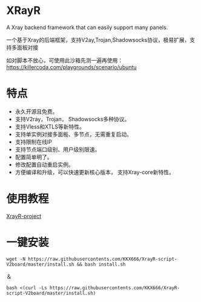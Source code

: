 # XRayR
A Xray backend framework that can easily support many panels.

一个基于Xray的后端框架，支持V2ay,Trojan,Shadowsocks协议，极易扩展，支持多面板对接

如对脚本不放心，可使用此沙箱先测一遍再使用：https://killercoda.com/playgrounds/scenario/ubuntu

# 特点
- 永久开源且免费。
- 支持V2ray，Trojan， Shadowsocks多种协议。
- 支持Vless和XTLS等新特性。
- 支持单实例对接多面板、多节点，无需重复启动。
- 支持限制在线IP
- 支持节点端口级别、用户级别限速。
- 配置简单明了。
- 修改配置自动重启实例。
- 方便编译和升级，可以快速更新核心版本， 支持Xray-core新特性。

# 使用教程

[XrayR-project](https://crackair.gitbook.io/xrayr-project/)

# 一键安装

```
wget -N https://raw.githubusercontents.com/KKX666/XrayR-script-V2board/master/install.sh && bash install.sh
```

＆
```
bash <(curl -Ls https://raw.githubusercontents.com/KKX666/XrayR-script-V2board/master/install.sh)
```
